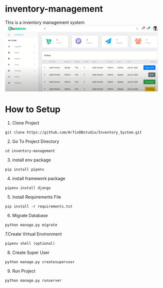 # inventory-management
This is a inventory management system
![Alt text](inventory_system_ui.png "Optional Title")

# How to Setup
1. Clone Project
```
git clone https://github.com/ArfinDBstudio/Inventory_System.git
```

2. Go To Project Directory
```
cd inventory-management
```
3. install env package
```
pip install pipenv
```
4. install  framework package
```
pipenv install django
```
5. Install Requirements File
```
pip install -r requirements.txt
```
6. Migrate Database
```
python manage.py migrate
```
7.Create Virtual Environment
```
pipenv shell (optional)
```
8. Create Super User
```
python manage.py createsuperuser
```
9. Run Project
```
python manage.py runserver
```
